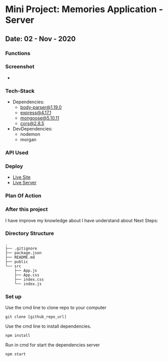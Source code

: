 # Mini Project: Memories Application - Server

## Date: 02 - Nov - 2020

### Functions

### Screenshot

- <img src="" alt=""/>

### Tech-Stack

- Dependencies:
  - body-parser@1.19.0
  - express@4.17.1
  - mongoose@5.10.11
  - cors@2.8.5
- DevDependencies:
  - nodemon
  - morgan

### API Used

### Deploy

- [Live Site](link)
- [Live Server](link)

### Plan Of Action

### After this project

I have improve my knowledge about
I have understand about
Next Steps:

### Directory Structure

```
.
├── .gitignore
├── package.json
├── README.md
├── public
└── src
    ├── App.js
    ├── App.css
    ├── index.css
    └── index.js
```

### Set up

Use the cmd line to clone repo to your computer

```
git clone [github_repo_url]
```

Use the cmd line to install dependencies.

```
npm install
```

Run in cmd for start the dependencies server

```
npm start
```
